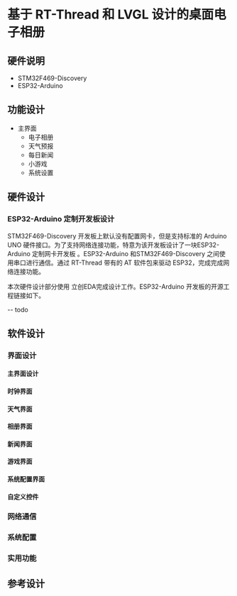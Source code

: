 # 基于 RT-Thread 和 LVGL 设计的桌面电子相册


## 硬件说明

- STM32F469-Discovery
- ESP32-Arduino 


## 功能设计

- 主界面
	- 电子相册
	- 天气预报
	- 每日新闻
	- 小游戏
	- 系统设置

## 硬件设计

### ESP32-Arduino 定制开发板设计

  STM32F469-Discovery 开发板上默认没有配置网卡，但是支持标准的 Arduino UNO 硬件接口。为了支持网络连接功能，特意为该开发板设计了一块ESP32-Arduino 定制网卡开发板 。ESP32-Arduino 和STM32F469-Discovery 之间使用串口进行通信。通过 RT-Thread 带有的 AT 软件包来驱动 ESP32，完成完成网络连接功能。

  本次硬件设计部分使用 立创EDA完成设计工作。ESP32-Arduino 开发板的开源工程链接如下。

-- todo

## 软件设计

### 界面设计

#### 主界面设计

#### 时钟界面

#### 天气界面

#### 相册界面

#### 新闻界面

#### 游戏界面

#### 系统配置界面


#### 自定义控件

### 网络通信

### 系统配置

### 实用功能

## 参考设计

